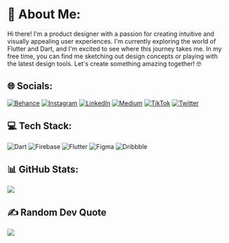 # 💫 About Me:
Hi there! I'm a product designer with a passion for creating intuitive and visually appealing user experiences. I'm currently exploring the world of Flutter and Dart, and I'm excited to see where this journey takes me. In my free time, you can find me sketching out design concepts or playing with the latest design tools. Let's create something amazing together! 🤓


## 🌐 Socials:
[![Behance](https://img.shields.io/badge/Behance-1769ff?logo=behance&logoColor=white)](https://behance.net/uxderrick) [![Instagram](https://img.shields.io/badge/Instagram-%23E4405F.svg?logo=Instagram&logoColor=white)](https://instagram.com/uxderrick) [![LinkedIn](https://img.shields.io/badge/LinkedIn-%230077B5.svg?logo=linkedin&logoColor=white)](https://linkedin.com/in/tsormed) [![Medium](https://img.shields.io/badge/Medium-12100E?logo=medium&logoColor=white)](https://medium.com/@uxderrick) [![TikTok](https://img.shields.io/badge/TikTok-%23000000.svg?logo=TikTok&logoColor=white)](https://tiktok.com/@uxderrick) [![Twitter](https://img.shields.io/badge/Twitter-%231DA1F2.svg?logo=Twitter&logoColor=white)](https://twitter.com/@uxderrick) 

## 💻 Tech Stack:
![Dart](https://img.shields.io/badge/dart-%230175C2.svg?style=for-the-badge&logo=dart&logoColor=white) ![Firebase](https://img.shields.io/badge/firebase-%23039BE5.svg?style=for-the-badge&logo=firebase) ![Flutter](https://img.shields.io/badge/Flutter-%2302569B.svg?style=for-the-badge&logo=Flutter&logoColor=white) 	![Figma](https://img.shields.io/badge/figma-%23F24E1E.svg?style=for-the-badge&logo=figma&logoColor=white) ![Dribbble](https://img.shields.io/badge/Dribbble-EA4C89?style=for-the-badge&logo=dribbble&logoColor=white)

## 📊 GitHub Stats:
<!-- ![](https://github-readme-streak-stats.herokuapp.com/?user=uxderrick&theme=dark&hide_border=false)<br/> -->
![](https://github-readme-stats.vercel.app/api/top-langs/?username=uxderrick&theme=dark&hide_border=false&include_all_commits=true&count_private=false&layout=compact)

## ✍️ Random Dev Quote
![](https://quotes-github-readme.vercel.app/api?type=horizontal&theme=dark)

